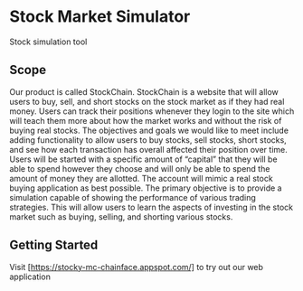 # Stock Market Simulator
Stock simulation tool

## Scope

Our product is called StockChain. StockChain is a website that will allow users to buy, sell, and short stocks on the stock market as if they had real money. Users can track their positions whenever they login to the site which will teach them more about how the market works and without the risk of buying real stocks. The objectives and goals we would like to meet include adding functionality to allow users to buy stocks, sell stocks, short stocks, and see how each transaction has overall affected their position over time. Users will be started with a specific amount of “capital” that they will be able to spend however they choose and will only be able to spend the amount of money they are allotted. The account will mimic a real stock buying application as best possible. The primary objective is to provide a simulation capable of showing the performance of various trading strategies. This will allow users to learn the aspects of investing in the stock market such as buying, selling, and shorting various stocks.

## Getting Started

Visit [https://stocky-mc-chainface.appspot.com/] to try out our web application
